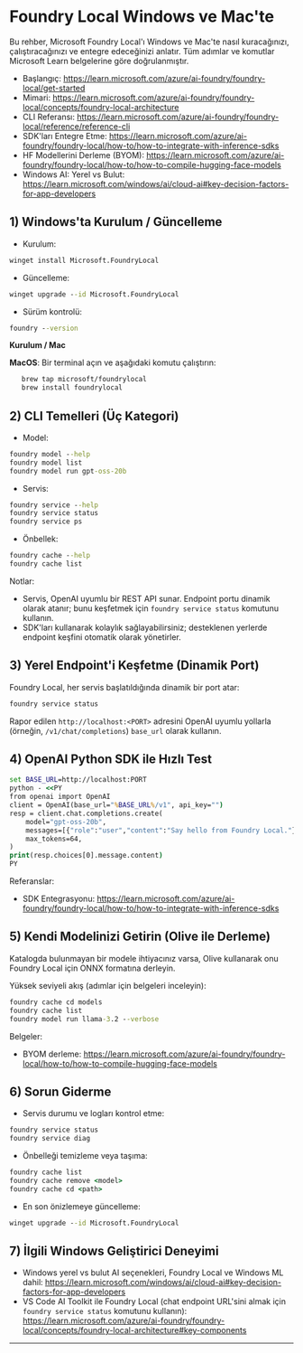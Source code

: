 <!--
CO_OP_TRANSLATOR_METADATA:
{
  "original_hash": "02b037f55de779607eb12edcc7a7fcf2",
  "translation_date": "2025-09-26T18:37:52+00:00",
  "source_file": "Module07/foundrylocal.md",
  "language_code": "tr"
}
-->
# Foundry Local Windows ve Mac'te

Bu rehber, Microsoft Foundry Local'ı Windows ve Mac'te nasıl kuracağınızı, çalıştıracağınızı ve entegre edeceğinizi anlatır. Tüm adımlar ve komutlar Microsoft Learn belgelerine göre doğrulanmıştır.

- Başlangıç: https://learn.microsoft.com/azure/ai-foundry/foundry-local/get-started
- Mimari: https://learn.microsoft.com/azure/ai-foundry/foundry-local/concepts/foundry-local-architecture
- CLI Referansı: https://learn.microsoft.com/azure/ai-foundry/foundry-local/reference/reference-cli
- SDK'ları Entegre Etme: https://learn.microsoft.com/azure/ai-foundry/foundry-local/how-to/how-to-integrate-with-inference-sdks
- HF Modellerini Derleme (BYOM): https://learn.microsoft.com/azure/ai-foundry/foundry-local/how-to/how-to-compile-hugging-face-models
- Windows AI: Yerel vs Bulut: https://learn.microsoft.com/windows/ai/cloud-ai#key-decision-factors-for-app-developers

## 1) Windows'ta Kurulum / Güncelleme

- Kurulum:
```cmd
winget install Microsoft.FoundryLocal
```
- Güncelleme:
```cmd
winget upgrade --id Microsoft.FoundryLocal
```
- Sürüm kontrolü:
```cmd
foundry --version
```
     
**Kurulum / Mac**

**MacOS**: 
Bir terminal açın ve aşağıdaki komutu çalıştırın:
```bash
   brew tap microsoft/foundrylocal
   brew install foundrylocal
```

## 2) CLI Temelleri (Üç Kategori)

- Model:
```cmd
foundry model --help
foundry model list
foundry model run gpt-oss-20b
```
- Servis:
```cmd
foundry service --help
foundry service status
foundry service ps
```
- Önbellek:
```cmd
foundry cache --help
foundry cache list
```

Notlar:
- Servis, OpenAI uyumlu bir REST API sunar. Endpoint portu dinamik olarak atanır; bunu keşfetmek için `foundry service status` komutunu kullanın.
- SDK'ları kullanarak kolaylık sağlayabilirsiniz; desteklenen yerlerde endpoint keşfini otomatik olarak yönetirler.

## 3) Yerel Endpoint'i Keşfetme (Dinamik Port)

Foundry Local, her servis başlatıldığında dinamik bir port atar:
```cmd
foundry service status
```
Rapor edilen `http://localhost:<PORT>` adresini OpenAI uyumlu yollarla (örneğin, `/v1/chat/completions`) `base_url` olarak kullanın.

## 4) OpenAI Python SDK ile Hızlı Test

```cmd
set BASE_URL=http://localhost:PORT
python - <<PY
from openai import OpenAI
client = OpenAI(base_url="%BASE_URL%/v1", api_key="")
resp = client.chat.completions.create(
    model="gpt-oss-20b",
    messages=[{"role":"user","content":"Say hello from Foundry Local."}],
    max_tokens=64,
)
print(resp.choices[0].message.content)
PY
```
Referanslar:
- SDK Entegrasyonu: https://learn.microsoft.com/azure/ai-foundry/foundry-local/how-to/how-to-integrate-with-inference-sdks

## 5) Kendi Modelinizi Getirin (Olive ile Derleme)

Katalogda bulunmayan bir modele ihtiyacınız varsa, Olive kullanarak onu Foundry Local için ONNX formatına derleyin.

Yüksek seviyeli akış (adımlar için belgeleri inceleyin):
```cmd
foundry cache cd models
foundry cache list
foundry model run llama-3.2 --verbose
```
Belgeler:
- BYOM derleme: https://learn.microsoft.com/azure/ai-foundry/foundry-local/how-to/how-to-compile-hugging-face-models

## 6) Sorun Giderme

- Servis durumu ve logları kontrol etme:
```cmd
foundry service status
foundry service diag
```
- Önbelleği temizleme veya taşıma:
```cmd
foundry cache list
foundry cache remove <model>
foundry cache cd <path>
```
- En son önizlemeye güncelleme:
```cmd
winget upgrade --id Microsoft.FoundryLocal
```

## 7) İlgili Windows Geliştirici Deneyimi

- Windows yerel vs bulut AI seçenekleri, Foundry Local ve Windows ML dahil:
  https://learn.microsoft.com/windows/ai/cloud-ai#key-decision-factors-for-app-developers
- VS Code AI Toolkit ile Foundry Local (chat endpoint URL'sini almak için `foundry service status` komutunu kullanın):
  https://learn.microsoft.com/azure/ai-foundry/foundry-local/concepts/foundry-local-architecture#key-components

---

